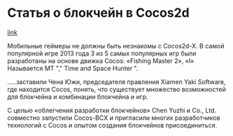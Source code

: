 # Статья о блокчейн в Cocos2d

[link](https://blog.csdn.net/Blockchain_lemon/article/details/89395357)

Мобильные геймеры не должны быть незнакомы с Cocos2d-X. В самой популярной игре 2013 года 3 из 5 самых популярных игр были разработаны на основе движка Cocos: «Fishing Master 2», «I» Называется MT "," Time and Space Hunter ".

.....заставили Чена Южи, председателя правления Xiamen Yaki Software, где находится Cocos, понять, что существует множество возможностей для блокчейна и комбинации блокчейна и игр.

С целью «облегчения разработки блокчейнов» Chen Yuzhi и Co., Ltd. совместно запустили Cocos-BCX и пригласили многих разработчиков технологий с Cocos и опытом создания блокчейнов присоединиться.
